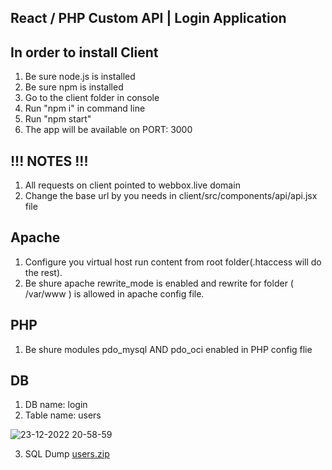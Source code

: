 React / PHP Custom API | Login Application
-------------------


In order to install Client
--------------------------------------
1. Be sure node.js is installed
2. Be sure npm is installed
3. Go to the client folder in console
4. Run "npm i" in command line
5. Run "npm start"
6. The app will be available on PORT: 3000

!!! NOTES !!!
--------------------------------------
1. All requests on client pointed to webbox.live domain
2. Change the base url by you needs in client/src/components/api/api.jsx file

Apache
--------------------------------------
1. Configure you virtual host run content from root folder(.htaccess will do the rest).
2. Be shure apache rewrite_mode is enabled and rewrite for folder ( /var/www ) is allowed in apache config file.

PHP
--------------------------------------
1. Be shure modules pdo_mysql AND pdo_oci enabled in PHP config flie

DB
--------------------------------------
1. DB name: login
2. Table name: users

![23-12-2022 20-58-59](https://user-images.githubusercontent.com/3818335/209394785-b93323a1-2d25-4556-8a5f-2af2a327b9b4.png)

3. SQL Dump
[users.zip](https://github.com/sozidatel79/login-page/files/10298674/users.zip)
